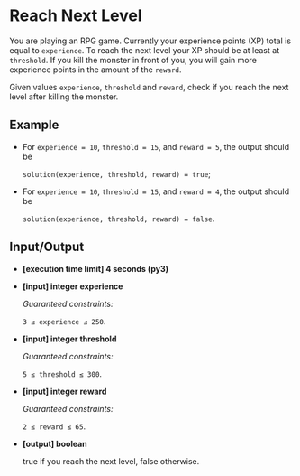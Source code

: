 # Reach Next Level

You are playing an RPG game. Currently your experience points (XP) total is equal to `experience`. To reach the next level your XP should be at least at `threshold`. If you kill the monster in front of you, you will gain more experience points in the amount of the `reward`.

Given values `experience`, `threshold` and `reward`, check if you reach the next level after killing the monster.

## Example

- For `experience = 10`, `threshold = 15`, and `reward = 5`, the output should be

    `solution(experience, threshold, reward) = true`;

- For `experience = 10`, `threshold = 15`, and `reward = 4`, the output should be

    `solution(experience, threshold, reward) = false`.

## Input/Output

- **[execution time limit] 4 seconds (py3)**

- **[input] integer experience**

	*Guaranteed constraints:*

	`3 ≤ experience ≤ 250`.

- **[input] integer threshold**

	*Guaranteed constraints:*

	`5 ≤ threshold ≤ 300`.

- **[input] integer reward**

	*Guaranteed constraints:*

	`2 ≤ reward ≤ 65`.

- **[output] boolean**

	true if you reach the next level, false otherwise.
